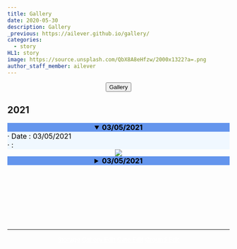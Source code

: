 ```yaml
---
title: Gallery
date: 2020-05-30
description: Gallery
_previous: https://ailever.github.io/gallery/
categories:
  - story
HL1: story
image: https://source.unsplash.com/QbX8A8eHfzw/2000x1322?a=.png
author_staff_member: ailever
---
```



<!-- Top Block -->
<div align="center" class="top_btn_box">
  <button class="top_btn" type="button" onclick="location.href='https://ailever.github.io/gallery/'">Gallery</button>
</div>
<!-- Top Block -->


## 2021
<!-- Content Block -->
<details open markdown="1">
  <summary align="center" style="font-size:medium;font-weight:bold;color:black;background-color:cornflowerblue;">03/05/2021</summary>
  <div align="left" style="font-size:medium;font-weight:normal;color:black;background-color:aliceblue;">
    · Date : 03/05/2021 <br>
    · : <br>
  </div>
  <div align="center" style="border-radius:3%;overflow:hidden;">
    <img src="https://github.com/ailever/ailever.github.io/raw/master/images/gallery/#">
  </div>
</details>
<!-- Content Block -->
<details markdown="1">
  <summary align="center" style="font-size:medium;font-weight:bold;color:black;background-color:cornflowerblue;">03/05/2021</summary>
  <div align="left" style="font-size:medium;font-weight:normal;color:black;background-color:aliceblue;">
    · Date : 03/05/2021 <br>
    · : <br>
  </div>
  <div align="center" style="border-radius:3%;overflow:hidden;">
    <img src="https://github.com/ailever/ailever.github.io/raw/master/images/gallery/#">
  </div>
</details>
<!-- Content Block -->



<!-- Content Block -->
<!--
<details open markdown="1">
  <summary align="center" style="font-size:medium;font-weight:bold;color:black;background-color:cornflowerblue;">03/05/2021</summary>
  <div align="left" style="font-size:medium;font-weight:normal;color:black;background-color:aliceblue;">
    · Date : 03/05/2021 <br>
    · : <br>
  </div>
  <div align="center" style="border-radius:3%;overflow:hidden;">
    <img src="https://github.com/ailever/ailever.github.io/raw/master/images/gallery/#">
  </div>
</details>
-->
<!-- Content Block -->





<!-- Content Block -->
<div align="left" style="font-size:medium;font-weight:normal;color:black;background-color:unset;">　<br><br></div>
<div align="left" style="font-size:medium;font-weight:normal;color:black;background-color:unset;">　<br><br></div>
<div align="left" style="font-size:medium;font-weight:normal;color:black;background-color:unset;">　<br><br></div>
<!-- Content Block -->

---


<!-- Bottom Block -->
<div align="center" class="bottom_btn_box">
  <span class="bottom_btn"><a href="https://github.com/ailever/ailever.github.io/tree/master/images/gallery" target="_blank" style="color:white">Storage</a></span>  
  <span class="bottom_btn"><a href="https://github.com/ailever/ailever.github.io/blob/master/_posts/story/2020-05-30-Gallery.md" target="_blank" style="color:white">Gallery Edit</a></span>
  <span class="bottom_btn"><a href="https://github.com/ailever/ailever.github.io/blob/master/story/index.html" target="_blank" style="color:white">Gate Edit</a></span>
  <span class="bottom_btn"><a href="https://github.com/ailever/ailever.github.io/blob/master/_posts/story/2021-02-26-Exhibition-Ground.md" target="_blank" style="color:white">Ground Edit</a></span>  
</div>
<!-- Bottom Block -->

<!-- Notice
# Mathematical Expression
- outline : $  $
- inline  : $$  $$

# Default Div Tag
- align : left, right, center
- font-size : xx-small, x-small, small, medium, large, x-large, xx-large
- font-weight : normal, bold
- color : red, orange, yellow, green, cyan, blue, purple, pink, white, gray, brown
- background-color : red, orange, yellow, green, cyan, blue, purple, pink, white, gray, brown

# Html Ref
- color code : https://htmlcolorcodes.com/
- tags : https://www.w3schools.com/tags/default.asp
- attributes : https://www.w3schools.com/tags/ref_attributes.asp
Notice -->
